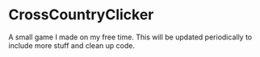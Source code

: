 # CrossCountryClicker
A small game I made on my free time. This will be updated periodically to include more stuff and clean up code.
